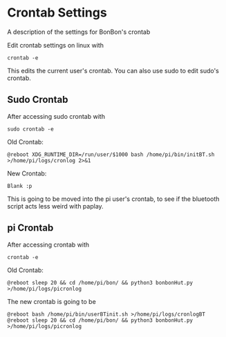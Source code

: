 # Crontab Settings

A description of the settings for BonBon's crontab

Edit crontab settings on linux with

    crontab -e

This edits the current user's crontab. You can also use sudo to edit sudo's crontab.

## Sudo Crontab

After accessing sudo crontab with

    sudo crontab -e

Old Crontab:

    @reboot XDG_RUNTIME_DIR=/run/user/$1000 bash /home/pi/bin/initBT.sh >/home/pi/logs/cronlog 2>&1

New Crontab:

    Blank :p

This is going to be moved into the pi user's crontab, to see if the bluetooth script acts less weird with paplay.

## pi Crontab

After accessing crontab with

    crontab -e

Old Crontab:

    @reboot sleep 20 && cd /home/pi/bon/ && python3 bonbonHut.py >/home/pi/logs/picronlog

The new crontab is going to be

    @reboot bash /home/pi/bin/userBTinit.sh >/home/pi/logs/cronlogBT
    @reboot sleep 20 && cd /home/pi/bon/ && python3 bonbonHut.py >/home/pi/logs/picronlog
